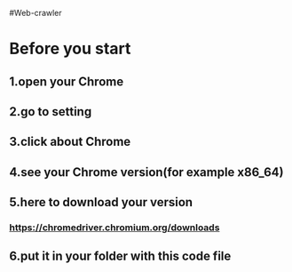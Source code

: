 #Web-crawler

# Before you start 
## 1.open your Chrome 
## 2.go to setting
## 3.click about Chrome
## 4.see your Chrome version(for example x86_64)
## 5.here to download your version
### https://chromedriver.chromium.org/downloads
## 6.put it in your folder with this code file

